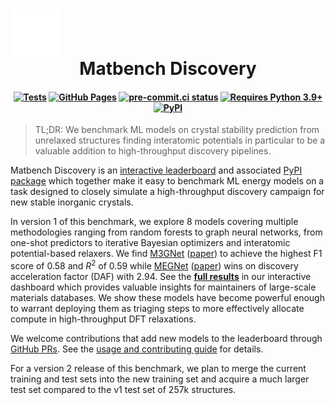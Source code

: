 <h1 align="center" style="display: grid;">
<img src="https://raw.githubusercontent.com/janosh/matbench-discovery/main/site/static/favicon.svg" alt="Logo" width="80px">
Matbench Discovery
</h1>

<h4 align="center" class="toc-exclude">

[![Tests](https://github.com/janosh/matbench-discovery/actions/workflows/test.yml/badge.svg)](https://github.com/janosh/matbench-discovery/actions/workflows/test.yml)
[![GitHub Pages](https://github.com/janosh/matbench-discovery/actions/workflows/gh-pages.yml/badge.svg)](https://github.com/janosh/matbench-discovery/actions/workflows/gh-pages.yml)
[![pre-commit.ci status](https://results.pre-commit.ci/badge/github/janosh/matbench-discovery/main.svg?badge_token=Qza33izjRxSbegTqeSyDvA)](https://results.pre-commit.ci/latest/github/janosh/matbench-discovery/main?badge_token=Qza33izjRxSbegTqeSyDvA)
[![Requires Python 3.9+](https://img.shields.io/badge/Python-3.9+-blue.svg?logo=python&logoColor=white)](https://python.org/downloads)
[![PyPI](https://img.shields.io/pypi/v/matbench-discovery?logo=pypi&logoColor=white)](https://pypi.org/project/matbench-discovery?logo=pypi&logoColor=white)

</h4>

> TL;DR: We benchmark ML models on crystal stability prediction from unrelaxed structures finding interatomic potentials in particular to be a valuable addition to high-throughput discovery pipelines.

Matbench Discovery is an [interactive leaderboard](https://janosh.github.io/matbench-discovery) and associated [PyPI package](https://pypi.org/project/matbench-discovery) which together make it easy to benchmark ML energy models on a task designed to closely simulate a high-throughput discovery campaign for new stable inorganic crystals.

In version 1 of this benchmark, we explore 8 models covering multiple methodologies ranging from random forests to graph neural networks, from one-shot predictors to iterative Bayesian optimizers and interatomic potential-based relaxers. We find [M3GNet](https://github.com/materialsvirtuallab/m3gnet) ([paper](https://doi.org/10.1038/s43588-022-00349-3)) to achieve the highest F1 score of 0.58 and $R^2$ of 0.59 while [MEGNet](https://github.com/materialsvirtuallab/megnet) ([paper](https://doi.org/10.1021/acs.chemmater.9b01294)) wins on discovery acceleration factor (DAF) with 2.94. See the [**full results**](https://matbench-discovery.janosh.dev/paper#results) in our interactive dashboard which provides valuable insights for maintainers of large-scale materials databases. We show these models have become powerful enough to warrant deploying them as triaging steps to more effectively allocate compute in high-throughput DFT relaxations.

<slot name="metrics-table" />

We welcome contributions that add new models to the leaderboard through [GitHub PRs](https://github.com/janosh/matbench-discovery/pulls). See the [usage and contributing guide](https://janosh.github.io/matbench-discovery/contribute) for details.

For a version 2 release of this benchmark, we plan to merge the current training and test sets into the new training set and acquire a much larger test set compared to the v1 test set of 257k structures.
